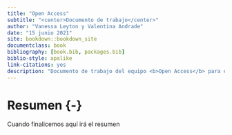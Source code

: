 ```yaml
--- 
title: "Open Access"
subtitle: "<center>Documento de trabajo</center>"
author: "Vanessa Leyton y Valentina Andrade"
date: "15 junio 2021"
site: bookdown::bookdown_site
documentclass: book
bibliography: [book.bib, packages.bib]
biblio-style: apalike
link-citations: yes
description: "Documento de trabajo del equipo <b>Open Access</b> para el Laboratorio de Ciencia Social Abierta"
---
```


# Resumen {-}

Cuando finalicemos aquí irá el resumen


